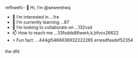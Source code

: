 refhwefc- 👋 Hi, I’m @seweretwq
- 👀 I’m interested in ...fre
- 🌱 I’m currently learning ...87
- 💞️ I’m looking to collaborate on ...132vsd
- 📫 How to reach me ...33fsdds86werk,k,bfvcv26622
- ⚡ Fun fact: ...444gl5466636932222265
erresdfasdsf52354
<!---hjl454545tweewte596
seweretwq/seweretwq is a ✨ special ✨ repositorrhy because its64 `README.md5354` (this file) appears on your 6363GitHub profi121123le.455
You can click the Preview link to take a look at your changes.gghgh56888*8888
--->
the
dfd
